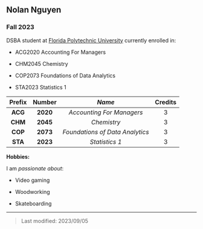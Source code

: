 ## Nolan Nguyen

### Fall 2023

DSBA student at [Florida Polytechnic University](https://www.floridapoly.edu) currently enrolled in: 

- ACG2020 Accounting For Managers

- CHM2045 Chemistry

- COP2073 Foundations of Data Analytics

- STA2023 Statistics 1

|**Prefix**|**Number**|*Name*                          |Credits|
|:--------:|:--------:|:------------------------------:|:-----:|
|**ACG**   |**2020**  |*Accounting For Managers*       |3      |
|**CHM**   |**2045**  |*Chemistry*                     |3      |
|**COP**   |**2073**  |*Foundations of Data Analytics* |3      |
|**STA**   |**2023**  |*Statistics 1*                  |3      |

**Hobbies:**

I am _passionate about_: 

- Video gaming

- Woodworking

- Skateboarding

***

> Last modified: 2023/09/05